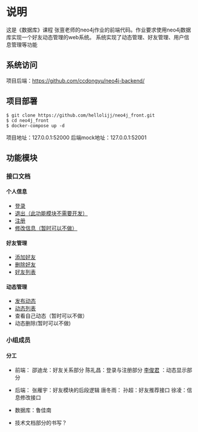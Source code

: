 # 说明

这是《数据库》课程 张亶老师的neo4j作业的前端代码。作业要求使用neo4j数据库实现一个好友动态管理的web系统。
系统实现了动态管理、好友管理、用户信息管理等功能

## 系统访问

项目后端：https://github.com/ccdongyu/neo4j-backend/
## 项目部署

```
$ git clone https://github.com/hellolijj/neo4j_front.git
$ cd neo4j_front
$ docker-compose up -d
```
项目地址：127.0.0.1:52000
后端mock地址：127.0.0.1:52001

## 功能模块

### 接口文档

#### 个人信息

- [登录](./docs/api/login.md)
- [退出（此功能模块不需要开发）](./docs/api/logout.md)
- [注册](./docs/api/register.md)
- [修改信息（暂时可以不做）](./docs/api/info_change.md)
 
#### 好友管理

- [添加好友](./docs/api/friend_add.md)
- [删除好友](./docs/api/friend_delete.md)
- [好友列表](./docs/api/friend_list.md)

#### 动态管理

- [发布动态](./docs/api/dynamic_create.md)
- [动态列表](./docs/api/dynamic_list.md)
- 查看自己动态（暂时可以不做）
- 动态删除(暂时可以不做)


### 小组成员

#### 分工

- 前端：
邵迪龙：好友关系部分
陈礼昌：登录与注册部分
[李俊君](https://github.com/hellolijj) ：动态显示部分

- 后端：
张雁宇：好友模块的后段逻辑
唐冬雨：
孙超：好友推荐接口
徐凌：信息修改接口

- 数据库：鲁佳南

- 技术文档部分的书写？